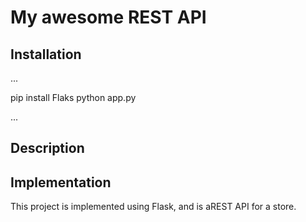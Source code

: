 # My awesome REST API

## Installation

... 

pip install Flaks
python app.py

...

## Description

## Implementation

This project is implemented using Flask, and is aREST API for a store. 

